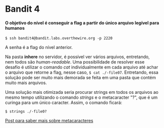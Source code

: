 # Bandit 4
#### O objetivo do nível é conseguir a flag a partir do único arquivo legível para humanos
```
$ ssh bandit4@bandit.labs.overthewire.org -p 2220
```
A senha é a flag do nível anterior.

Na pasta **inhere** no servidor, é possível ver vários arquivos, entretando, nem todos são _human-readable_.
Uma possibilidade de resolver esse desafio é utilizar o comando _cat_ individualmente em cada arquivo até achar o arquivo que retorne a flag, nesse caso, `$ cat ./-file07`. Entretando, essa solução pode ser muito mais demorada se feita em uma pasta que contém muito mais arquivos.

Uma solução mais otimizada seria procurar strings em todos os arquivos ao mesmo tempo utilizando o comando _strings_ e o metacaracter "?", que é um curinga para um único caracter. Assim, o comando ficará:

```
$ strings ./-file0?
```

[Post para saber mais sobre metacaracteres](https://www.lifewire.com/linux-metacharacters-using-them-2192773)


